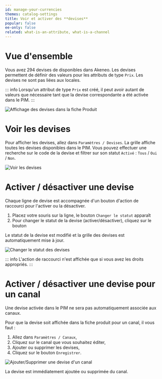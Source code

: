 ```yaml
---
id: manage-your-currencies
themes: catalog-settings
title: Voir et activer des **devises**
popular: false
ee-only: false
related: what-is-an-attribute, what-is-a-channel
---
```


# Vue d'ensemble

Vous avez 294 devises de disponibles dans Akeneo. Les devises permettent de définir des valeurs pour les attributs de type `Prix`. Les devises ne sont pas liées aux locales.

::: info
Lorsqu'un attribut de type `Prix` est créé, il peut avoir autant de valeurs que nécessaire tant que la devise correspondante a été activée dans le PIM.
:::

![Affichage des devises dans la fiche Produit](Show_ProductPageCurrencies_fr.png)


# Voir les devises

Pour afficher les devises, allez dans `Paramètres / Devises`. La grille affiche toutes les devises disponibles dans le PIM.
Vous pouvez effectuer une recherche sur le code de la devise et filtrer sur son statut `Activé` : `Tous` / `Oui` / `Non`.

![Voir les devises](Settings_Currency_fr.png)

# Activer / désactiver une devise

Chaque ligne de devise est accompagnée d'un bouton d'action de raccourci pour l'activer ou la désactiver.
1. Placez votre souris sur la ligne, le bouton `Changer le statut` apparaît
1. Pour changer le statut de la devise (activer/désactiver), cliquez sur le bouton

Le statut de la devise est modifié et la grille des devises est automatiquement mise à jour.

![Changer le statut des devises](Settings_CurrencyDisabled_fr.gif)

::: info
L'action de raccourci n'est affichée que si vous avez les droits appropriés.
:::

# Activer / désactiver une devise pour un canal

Une devise activée dans le PIM ne sera pas automatiquement associée aux canaux.

Pour que la devise soit affichée dans la fiche produit pour un canal, il vous faut :
1. Allez dans `Paramètres / Canaux`,
1. Cliquez sur le canal que vous souhaitez éditer,
1. Ajouter ou supprimer les devises,
1. Cliquez sur le bouton `Enregistrer`.

![Ajouter/Supprimer une devise d'un canal](Settings_CurrencyChannel_fr.png)

La devise est immédiatement ajoutée ou supprimée du canal.
